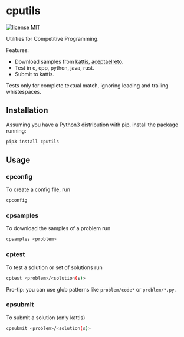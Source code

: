 # cputils

[![license MIT](https://img.shields.io/badge/license-MIT-blue.svg)](LICENSE.txt)

Utilities for Competitive Programming. 

Features:
- Download samples from [kattis](https://open.kattis.com/), [aceptaelreto](https://aceptaelreto.com/).
- Test in c, cpp, python, java, rust.
- Submit to kattis.

Tests only for complete textual match, ignoring leading and trailing whistespaces. 

## Installation
Assuming you have a [Python3](https://www.python.org/) distribution with [pip](https://pip.pypa.io/en/stable/installing/), install the package running:

```bash
pip3 install cputils
```

## Usage
### cpconfig
To create a config file, run
```bash
cpconfig
```

### cpsamples
To download the samples of a problem run
```bash
cpsamples <problem>
```

### cptest
To test a solution or set of solutions run
```bash
cptest <problem>/<solution(s)>
```
Pro-tip: you can use glob patterns like ```problem/code*``` or ```problem/*.py```.

### cpsubmit
To submit a solution (only kattis)
```bash
cpsubmit <problem>/<solution(s)>
```
